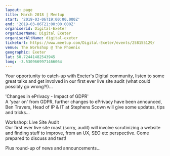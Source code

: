 ```yaml
---
layout: page
title: March 2018 | Meetup
start: '2019-03-06T19:00:00.000Z'
end: '2019-03-06T21:00:00.000Z'
organiserid: Digital-Exeter
organiserName: Digital Exeter
organiserAltName: digital-exeter
ticketurl: https://www.meetup.com/Digital-Exeter/events/258155129/
venue: The Workshop @ The Phoenix
geographic: Exeter
lat: 50.72441482543945
long: -3.5309669971466064
---
```

<p>Your opportunity to catch-up with Exeter's Digital community, listen to some great talks and get involved in our first ever live site audit (what could possibly go wrong?!)...</p> <p>'Changes in ePrivacy - Impact of GDPR'<br/>A 'year on' from GDPR, further changes to ePrivacy have been announced, Ben Travers, Head of IP &amp; IT at Stephens Scown will give some updates, tips and tricks...</p> <p>Workshop: Live Site Audit<br/>Our first ever live site roast (sorry, audit) will involve scrutinizing a website and finding stuff to improve, from an UX, SEO etc perspective. Come prepared to discuss and test!</p> <p>Plus round-up of news and announcements...</p> 

